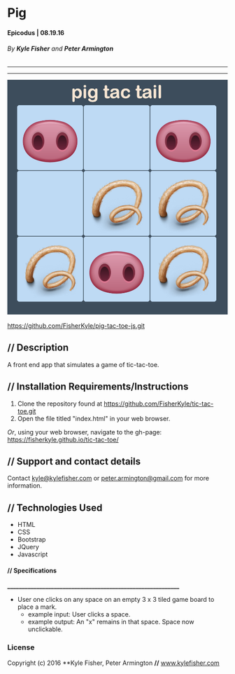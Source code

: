 # Pig

#### Epicodus | 08.19.16
###### _By **Kyle Fisher** and **Peter Armington**_
---
---
![sample screenshot](pigtactoe.png)

https://github.com/FisherKyle/pig-tac-toe-js.git
## **//** Description

A front end app that simulates a game of tic-tac-toe.

## **//** Installation Requirements/Instructions

1. Clone the repository found at https://github.com/FisherKyle/tic-tac-toe.git
2. Open the file titled "index.html" in your web browser.

_Or_, using your web browser, navigate to the gh-page: https://fisherkyle.github.io/tic-tac-toe/

## **//** Support and contact details

Contact kyle@kylefisher.com or peter.armington@gmail.com for more information.

## **//** Technologies Used

* HTML
* CSS
* Bootstrap
* JQuery
* Javascript

#### **//** **Specifications**
**___________________________________________________________**

* User one clicks on any space on an empty 3 x 3 tiled game board to place a mark.
  * example input: User clicks a space.
  * example output: An "x" remains in that space. Space now unclickable.

### License

Copyright (c) 2016 **Kyle Fisher, Peter Armington **//** www.kylefisher.com
